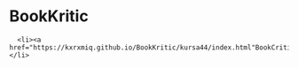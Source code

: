# BookKritic
      <li><a href="https://kxrxmiq.github.io/BookKritic/kursa44/index.html"BookCritic</a></li>
